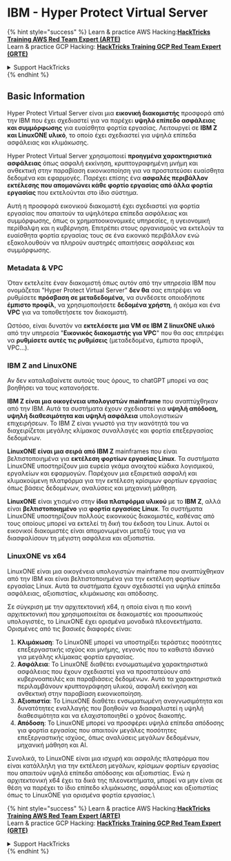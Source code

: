 # IBM - Hyper Protect Virtual Server

{% hint style="success" %}
Learn & practice AWS Hacking:<img src="../../.gitbook/assets/image (1) (1) (1).png" alt="" data-size="line">[**HackTricks Training AWS Red Team Expert (ARTE)**](https://training.hacktricks.xyz/courses/arte)<img src="../../.gitbook/assets/image (1) (1) (1).png" alt="" data-size="line">\
Learn & practice GCP Hacking: <img src="../../.gitbook/assets/image (2).png" alt="" data-size="line">[**HackTricks Training GCP Red Team Expert (GRTE)**<img src="../../.gitbook/assets/image (2).png" alt="" data-size="line">](https://training.hacktricks.xyz/courses/grte)

<details>

<summary>Support HackTricks</summary>

* Check the [**subscription plans**](https://github.com/sponsors/carlospolop)!
* **Join the** 💬 [**Discord group**](https://discord.gg/hRep4RUj7f) or the [**telegram group**](https://t.me/peass) or **follow** us on **Twitter** 🐦 [**@hacktricks\_live**](https://twitter.com/hacktricks_live)**.**
* **Share hacking tricks by submitting PRs to the** [**HackTricks**](https://github.com/carlospolop/hacktricks) and [**HackTricks Cloud**](https://github.com/carlospolop/hacktricks-cloud) github repos.

</details>
{% endhint %}

## Basic Information

Hyper Protect Virtual Server είναι μια **εικονική διακομιστής** προσφορά από την IBM που έχει σχεδιαστεί για να παρέχει **υψηλό επίπεδο ασφάλειας και συμμόρφωσης** για ευαίσθητα φορτία εργασίας. Λειτουργεί σε **IBM Z και LinuxONE υλικό**, το οποίο έχει σχεδιαστεί για υψηλά επίπεδα ασφάλειας και κλιμάκωσης.

Hyper Protect Virtual Server χρησιμοποιεί **προηγμένα χαρακτηριστικά ασφάλειας** όπως ασφαλή εκκίνηση, κρυπτογραφημένη μνήμη και ανθεκτική στην παραβίαση εικονικοποίηση για να προστατεύσει ευαίσθητα δεδομένα και εφαρμογές. Παρέχει επίσης ένα **ασφαλές περιβάλλον εκτέλεσης που απομονώνει κάθε φορτίο εργασίας από άλλα φορτία εργασίας** που εκτελούνται στο ίδιο σύστημα.

Αυτή η προσφορά εικονικού διακομιστή έχει σχεδιαστεί για φορτία εργασίας που απαιτούν τα υψηλότερα επίπεδα ασφάλειας και συμμόρφωσης, όπως οι χρηματοοικονομικές υπηρεσίες, η υγειονομική περίθαλψη και η κυβέρνηση. Επιτρέπει στους οργανισμούς να εκτελούν τα ευαίσθητα φορτία εργασίας τους σε ένα εικονικό περιβάλλον ενώ εξακολουθούν να πληρούν αυστηρές απαιτήσεις ασφάλειας και συμμόρφωσης.

### Metadata & VPC

Όταν εκτελείτε έναν διακομιστή όπως αυτόν από την υπηρεσία IBM που ονομάζεται "Hyper Protect Virtual Server" **δεν θα** σας επιτρέψει να ρυθμίσετε **πρόσβαση σε μεταδεδομένα,** να συνδέσετε οποιοδήποτε **έμπιστο προφίλ**, να χρησιμοποιήσετε **δεδομένα χρήστη**, ή ακόμα και ένα **VPC** για να τοποθετήσετε τον διακομιστή.

Ωστόσο, είναι δυνατόν να **εκτελέσετε μια VM σε IBM Z linuxONE υλικό** από την υπηρεσία "**Εικονικός διακομιστής για VPC**" που θα σας επιτρέψει να **ρυθμίσετε αυτές τις ρυθμίσεις** (μεταδεδομένα, έμπιστα προφίλ, VPC...).

### IBM Z and LinuxONE

Αν δεν καταλαβαίνετε αυτούς τους όρους, το chatGPT μπορεί να σας βοηθήσει να τους κατανοήσετε.

**IBM Z είναι μια οικογένεια υπολογιστών mainframe** που αναπτύχθηκαν από την IBM. Αυτά τα συστήματα έχουν σχεδιαστεί για **υψηλή απόδοση, υψηλή διαθεσιμότητα και υψηλή ασφάλεια** υπολογιστικών επιχειρήσεων. Το IBM Z είναι γνωστό για την ικανότητά του να διαχειρίζεται μεγάλης κλίμακας συναλλαγές και φορτία επεξεργασίας δεδομένων.

**LinuxONE είναι μια σειρά από IBM Z** mainframes που είναι βελτιστοποιημένα για **εκτέλεση φορτίων εργασίας Linux**. Τα συστήματα LinuxONE υποστηρίζουν μια ευρεία γκάμα ανοιχτού κώδικα λογισμικού, εργαλείων και εφαρμογών. Παρέχουν μια εξαιρετικά ασφαλή και κλιμακούμενη πλατφόρμα για την εκτέλεση κρίσιμων φορτίων εργασίας όπως βάσεις δεδομένων, αναλύσεις και μηχανική μάθηση.

**LinuxONE** είναι χτισμένο στην **ίδια πλατφόρμα υλικού** με το **IBM Z**, αλλά είναι **βελτιστοποιημένο** για **φορτία εργασίας Linux**. Τα συστήματα LinuxONE υποστηρίζουν πολλούς εικονικούς διακομιστές, καθένας από τους οποίους μπορεί να εκτελεί τη δική του έκδοση του Linux. Αυτοί οι εικονικοί διακομιστές είναι απομονωμένοι μεταξύ τους για να διασφαλίσουν τη μέγιστη ασφάλεια και αξιοπιστία.

### LinuxONE vs x64

LinuxONE είναι μια οικογένεια υπολογιστών mainframe που αναπτύχθηκαν από την IBM και είναι βελτιστοποιημένα για την εκτέλεση φορτίων εργασίας Linux. Αυτά τα συστήματα έχουν σχεδιαστεί για υψηλά επίπεδα ασφάλειας, αξιοπιστίας, κλιμάκωσης και απόδοσης.

Σε σύγκριση με την αρχιτεκτονική x64, η οποία είναι η πιο κοινή αρχιτεκτονική που χρησιμοποιείται σε διακομιστές και προσωπικούς υπολογιστές, το LinuxONE έχει ορισμένα μοναδικά πλεονεκτήματα. Ορισμένες από τις βασικές διαφορές είναι:

1. **Κλιμάκωση**: Το LinuxONE μπορεί να υποστηρίξει τεράστιες ποσότητες επεξεργαστικής ισχύος και μνήμης, γεγονός που το καθιστά ιδανικό για μεγάλης κλίμακας φορτία εργασίας.
2. **Ασφάλεια**: Το LinuxONE διαθέτει ενσωματωμένα χαρακτηριστικά ασφάλειας που έχουν σχεδιαστεί για να προστατεύουν από κυβερνοαπειλές και παραβιάσεις δεδομένων. Αυτά τα χαρακτηριστικά περιλαμβάνουν κρυπτογράφηση υλικού, ασφαλή εκκίνηση και ανθεκτική στην παραβίαση εικονικοποίηση.
3. **Αξιοπιστία**: Το LinuxONE διαθέτει ενσωματωμένη αναγνωσιμότητα και δυνατότητες εναλλαγής που βοηθούν να διασφαλιστεί η υψηλή διαθεσιμότητα και να ελαχιστοποιηθεί ο χρόνος διακοπής.
4. **Απόδοση**: Το LinuxONE μπορεί να προσφέρει υψηλά επίπεδα απόδοσης για φορτία εργασίας που απαιτούν μεγάλες ποσότητες επεξεργαστικής ισχύος, όπως αναλύσεις μεγάλων δεδομένων, μηχανική μάθηση και AI.

Συνολικά, το LinuxONE είναι μια ισχυρή και ασφαλής πλατφόρμα που είναι κατάλληλη για την εκτέλεση μεγάλων, κρίσιμων φορτίων εργασίας που απαιτούν υψηλά επίπεδα απόδοσης και αξιοπιστίας. Ενώ η αρχιτεκτονική x64 έχει τα δικά της πλεονεκτήματα, μπορεί να μην είναι σε θέση να παρέχει το ίδιο επίπεδο κλιμάκωσης, ασφάλειας και αξιοπιστίας όπως το LinuxONE για ορισμένα φορτία εργασίας.\\

{% hint style="success" %}
Learn & practice AWS Hacking:<img src="../../.gitbook/assets/image (1) (1) (1).png" alt="" data-size="line">[**HackTricks Training AWS Red Team Expert (ARTE)**](https://training.hacktricks.xyz/courses/arte)<img src="../../.gitbook/assets/image (1) (1) (1).png" alt="" data-size="line">\
Learn & practice GCP Hacking: <img src="../../.gitbook/assets/image (2).png" alt="" data-size="line">[**HackTricks Training GCP Red Team Expert (GRTE)**<img src="../../.gitbook/assets/image (2).png" alt="" data-size="line">](https://training.hacktricks.xyz/courses/grte)

<details>

<summary>Support HackTricks</summary>

* Check the [**subscription plans**](https://github.com/sponsors/carlospolop)!
* **Join the** 💬 [**Discord group**](https://discord.gg/hRep4RUj7f) or the [**telegram group**](https://t.me/peass) or **follow** us on **Twitter** 🐦 [**@hacktricks\_live**](https://twitter.com/hacktricks_live)**.**
* **Share hacking tricks by submitting PRs to the** [**HackTricks**](https://github.com/carlospolop/hacktricks) and [**HackTricks Cloud**](https://github.com/carlospolop/hacktricks-cloud) github repos.

</details>
{% endhint %}
